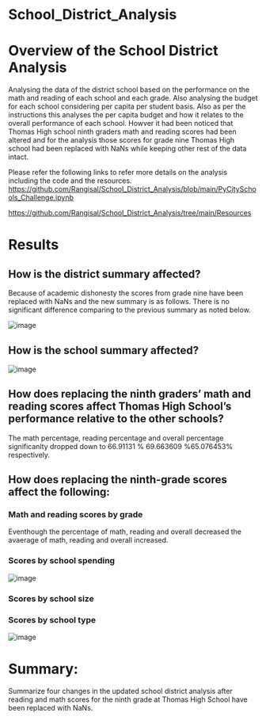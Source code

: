 # School_District_Analysis
# Overview of the School District Analysis
Analysing the data of the district school based on the performance on the math and reading of each school and each grade. Also analysing the budget for each school considering per capita per student basis. Also as per the instructions this analyses the per capita budget and how it relates to the overall performance of each school. Howver it had been noticed that Thomas High school ninth graders math and reading scores had been altered and for the analysis those scores for grade nine Thomas High school had been replaced with NaNs while keeping other rest of the data intact. 

Please refer the following links to refer more details on the analysis including the code and the resources.
https://github.com/Rangisal/School_District_Analysis/blob/main/PyCitySchools_Challenge.ipynb

https://github.com/Rangisal/School_District_Analysis/tree/main/Resources

# Results 
## How is the district summary affected?
Because of academic dishonesty the scores from grade nine have been replaced with NaNs and the new summary is as follows. 
There is no significant difference comparing to the previous summary as noted below. 

![image](https://user-images.githubusercontent.com/93173498/143787637-06298eda-491a-4912-a1e0-6493a1e8dc40.png)


## How is the school summary affected?

![image](https://user-images.githubusercontent.com/93173498/143787661-11833c1b-f8c4-479a-bc13-4e3beeda9c37.png)

## How does replacing the ninth graders’ math and reading scores affect Thomas High School’s performance relative to the other schools?
The math percentage, reading percentage and overall percentage significanlty dropped down to 66.91131 % 69.663609 %65.076453% respectively. 

## How does replacing the ninth-grade scores affect the following:
### Math and reading scores by grade
Eventhough the percentage of math, reading and overall decreased the avaerage of math, reading and overall increased. 

### Scores by school spending

![image](https://user-images.githubusercontent.com/93173498/143787954-d6a62758-85ef-4bdd-b5da-1a28d490f989.png)

### Scores by school size


### Scores by school type

![image](https://user-images.githubusercontent.com/93173498/143788002-a2649dc3-116e-43be-be47-a0b1f788455c.png)

# Summary: 
Summarize four changes in the updated school district analysis after reading and math scores for the ninth grade at Thomas High School have been replaced with NaNs.
